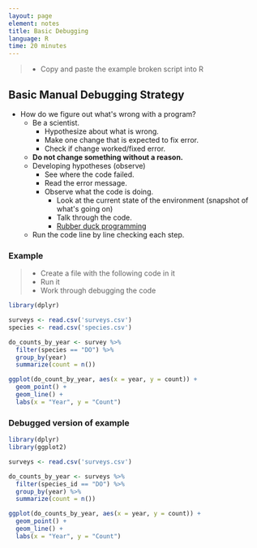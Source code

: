 ```yaml
---
layout: page
element: notes
title: Basic Debugging
language: R
time: 20 minutes
---
```


> * Copy and paste the example broken script into R

## Basic Manual Debugging Strategy

* How do we figure out what's wrong with a program?
    * Be a scientist.
        * Hypothesize about what is wrong.
        * Make one change that is expected to fix error.
        * Check if change worked/fixed error.
    * **Do not change something without a reason.**
    * Developing hypotheses (observe)
      * See where the code failed.
      * Read the error message.
      * Observe what the code is doing.
        * Look at the current state of the environment (snapshot of what's going on)
        * Talk through the code.
        * [Rubber duck programming](https://en.wikipedia.org/wiki/Rubber_duck_debugging)
    * Run the code line by line checking each step.

### Example

> * Create a file with the following code in it
> * Run it
> * Work through debugging the code

```r
library(dplyr)

surveys <- read.csv('surveys.csv')
species <- read.csv('species.csv')

do_counts_by_year <- survey %>%
  filter(species == "DO") %>%
  group_by(year)
  summarize(count = n())

ggplot(do_count_by_year, aes(x = year, y = count)) +
  geom_point() +
  geom_line() +
  labs(x = "Year", y = "Count")
```

### Debugged version of example

```r
library(dplyr)
library(ggplot2)

surveys <- read.csv('surveys.csv')

do_counts_by_year <- surveys %>%
  filter(species_id == "DO") %>%
  group_by(year) %>%
  summarize(count = n())

ggplot(do_counts_by_year, aes(x = year, y = count)) +
  geom_point() +
  geom_line() +
  labs(x = "Year", y = "Count") 
```